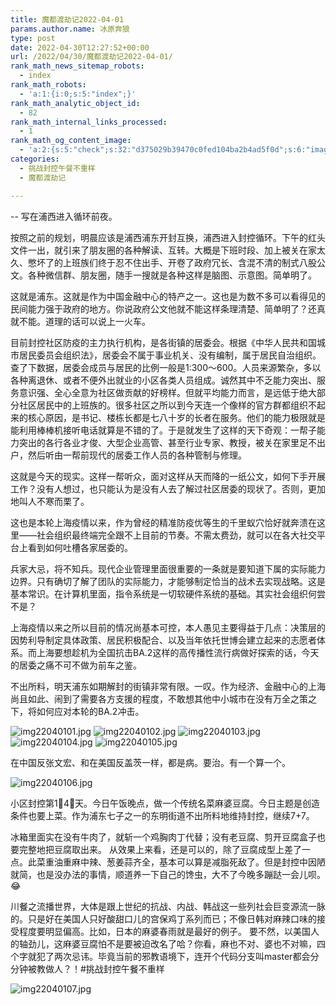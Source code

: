 ```yaml
---
title: 魔都渡劫记2022-04-01
params.author.name: 冰原奔狼
type: post
date: 2022-04-30T12:27:52+00:00
url: /2022/04/30/魔都渡劫记2022-04-01/
rank_math_news_sitemap_robots:
  - index
rank_math_robots:
  - 'a:1:{i:0;s:5:"index";}'
rank_math_analytic_object_id:
  - 82
rank_math_internal_links_processed:
  - 1
rank_math_og_content_image:
  - 'a:2:{s:5:"check";s:32:"d375029b39470c0fed104ba2b4ad5f0d";s:6:"images";a:0:{}}'
categories:
  - 挑战封控午餐不重样
  - 魔都渡劫记

---
```

-- 写在浦西进入循环前夜。

按照之前的规划，明晨应该是浦西浦东开封互换，浦西进入封控循环。下午的红头文件一出，就引来了朋友圈的各种解读、互转。大概是下班时段、加上被关在家太久、憋坏了的上班族们终于忍不住出手、开卷了政府冗长、含混不清的制式八股公文。各种微信群、朋友圈，随手一搜就是各种这样是脑图、示意图。简单明了。

这就是浦东。这就是作为中国金融中心的特产之一。这也是为数不多可以看得见的民间能力强于政府的地方。你说政府公文他就不能这样条理清楚、简单明了？还真就不能。道理的话可以说上一火车。

目前封控社区防疫的主力执行机构，是各街镇的居委会。根据《中华人民共和国城市居民委员会组织法》，居委会不属于事业机关、没有编制，属于居民自治组织。查了下数据，居委会成员与居民的比例一般是1:300～600。人员来源繁杂，多以各种离退休、或者不便外出就业的小区各类人员组成。诚然其中不乏能力突出、服务意识强、全心全意为社区做贡献的好榜样。但就平均能力而言，是远低于绝大部分社区居民中的上班族的。很多社区之所以到今天连一个像样的官方群都组织不起来的核心原因，是书记、楼栋长都是七八十岁的长者在服务。他们的能力极限就是能利用棒棒机接听电话就算是不错的了。于是就发生了这样的天下奇观：一帮子能力突出的各行各业才俊、大型企业高管、甚至行业专家、教授，被关在家里足不出户，然后听由一帮前现代的居委工作人员的各种管制与修理。

这就是今天的现实。这样一帮听众，面对这样从天而降的一纸公文，如何下手开展工作？没有人想过，也只能认为是没有人去了解过社区居委的现状了。否则，更加地叫人不寒而栗了。

这也是本轮上海疫情以来，作为曾经的精准防疫优等生的千里蚁穴恰好就奔溃在这里——社会组织最终端完全跟不上目前的节奏。不需太费劲，就可以在各大社交平台上看到如何吐槽各家居委的。

兵家大忌，将不知兵。现代企业管理里面很重要的一条就是要知道下属的实际能力边界。只有确切了解了团队的实际能力，才能够制定恰当的战术去实现战略。这是基本常识。在计算机里面，指令系统是一切软硬件系统的基础。其实社会组织何尝不是？

上海疫情以来之所以目前的情况尚基本可控，本人愚见主要得益于几点：决策层的因势利导制定具体政策、居民积极配合、以及当年依托世博会建立起来的志愿者体系。而上海要想趁机为全国抗击BA.2这样的高传播性流行病做好探索的话，今天的居委之痛不可不做为前车之鉴。

不出所料，明天浦东如期解封的街镇非常有限。一叹。作为经济、金融中心的上海尚且如此、闹到了需要各方支援的程度，不敢想其他中小城市在没有万全之策之下，将如何应对本轮的BA.2冲击。

<img decoding="async" src="https://i0.wp.com/s2.loli.net/2022/04/30/CZi3GTN4o9r6Ku1.jpg?w=640&#038;ssl=1" alt="img22040101.jpg" data-recalc-dims="1" />
<img decoding="async" src="https://i0.wp.com/s2.loli.net/2022/04/30/WNsoC6UPArRv5uw.jpg?w=640&#038;ssl=1" alt="img22040102.jpg" data-recalc-dims="1" />
<img decoding="async" src="https://i0.wp.com/s2.loli.net/2022/04/30/Zqcsfa4dMwbGiOr.jpg?w=640&#038;ssl=1" alt="img22040103.jpg" data-recalc-dims="1" />
<img decoding="async" src="https://i0.wp.com/s2.loli.net/2022/04/30/IBlF5NsVqk3yJEP.jpg?w=640&#038;ssl=1" alt="img22040104.jpg" data-recalc-dims="1" />
<img decoding="async" src="https://i0.wp.com/s2.loli.net/2022/04/30/mD1sbEkHiLf9ehS.jpg?w=640&#038;ssl=1" alt="img22040105.jpg" data-recalc-dims="1" />

在中国反张文宏、和在美国反盖茨一样，都是病。要治。有一个算一个。

<img decoding="async" src="https://i0.wp.com/s2.loli.net/2022/04/30/resCbSk83ZDgQN4.jpg?w=640&#038;ssl=1" alt="img22040106.jpg" data-recalc-dims="1" />

小区封控第1⃣️4⃣️天。今日午饭晚点，做一个传统名菜麻婆豆腐。今日主题是创造条件也要上菜。作为浦东七子之一的东明街道不出所料地维持封控，继续7+7。

冰箱里面实在没有牛肉了，就斩一个鸡胸肉丁代替；没有老豆腐、剪开豆腐盒子也要完整地把豆腐取出来。 从效果上来看，还是可以的，除了豆腐成型上差了一点。此菜重油重麻中辣、葱姜蒜齐全，基本可以算是减脂死敌了。但是封控中因陋就简，也是没办法的事情，顺道养一下自己的馋虫，大不了今晚多蹦跶一会儿呗。😂

川餐之流播世界，大体是跟上世纪的抗战、内战、韩战这一些列社会巨变源流一脉的。只是好在美国人只好酸甜口儿的宫保鸡丁系列而已；不像日韩对麻辣口味的接受程度要明显偏高。比如，日本的麻婆春雨就是最好的例子。 要不然，以美国人的轴劲儿，这麻婆豆腐怕不是要被迫改名了哈？你看，麻也不对、婆也不对嘛，四个字就犯了两次忌讳。毕竟当前的邪教语境下，连开个代码分支叫master都会分分钟被教做人？！#挑战封控午餐不重样

<img decoding="async" src="https://i0.wp.com/s2.loli.net/2022/04/30/QZiU8AaIN2pxrfS.jpg?w=640&#038;ssl=1" alt="img22040107.jpg" data-recalc-dims="1" />
